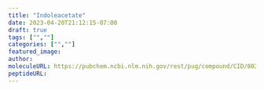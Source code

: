 ```yaml
---
title: "Indoleacetate"
date: 2023-04-20T21:12:15-07:00
draft: true
tags: ["",""]
categories: ["",""]
featured_image: 
author: 
moleculeURL: https://pubchem.ncbi.nlm.nih.gov/rest/pug/compound/CID/802/record/SDF/?record_type=3d&response_type=display
peptideURL:
---
```

